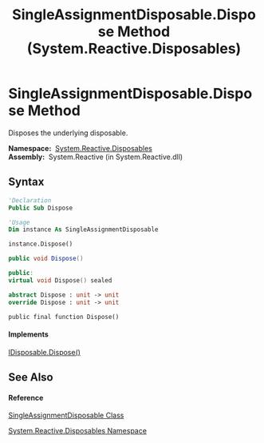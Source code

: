 ﻿---
title: SingleAssignmentDisposable.Dispose Method  (System.Reactive.Disposables)
TOCTitle: Dispose Method
ms:assetid: M:System.Reactive.Disposables.SingleAssignmentDisposable.Dispose
ms:mtpsurl: https://msdn.microsoft.com/en-us/library/system.reactive.disposables.singleassignmentdisposable.dispose(v=VS.103)
ms:contentKeyID: 36620822
ms.date: 06/28/2011
mtps_version: v=VS.103
f1_keywords:
- System.Reactive.Disposables.SingleAssignmentDisposable.Dispose
dev_langs:
- CSharp
- JScript
- VB
- FSharp
- c++
---

# SingleAssignmentDisposable.Dispose Method

Disposes the underlying disposable.

**Namespace:**  [System.Reactive.Disposables](hh229090\(v=vs.103\).md)  
**Assembly:**  System.Reactive (in System.Reactive.dll)

## Syntax

``` vb
'Declaration
Public Sub Dispose
```

``` vb
'Usage
Dim instance As SingleAssignmentDisposable

instance.Dispose()
```

``` csharp
public void Dispose()
```

``` c++
public:
virtual void Dispose() sealed
```

``` fsharp
abstract Dispose : unit -> unit 
override Dispose : unit -> unit 
```

``` jscript
public final function Dispose()
```

#### Implements

[IDisposable.Dispose()](https://msdn.microsoft.com/en-us/library/es4s3w1d)  

## See Also

#### Reference

[SingleAssignmentDisposable Class](hh315004\(v=vs.103\).md)

[System.Reactive.Disposables Namespace](hh229090\(v=vs.103\).md)

